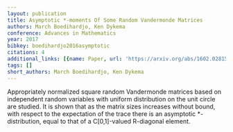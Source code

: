 ```yaml
---
layout: publication
title: Asymptotic *-moments Of Some Random Vandermonde Matrices
authors: March Boedihardjo, Ken Dykema
conference: Advances in Mathematics
year: 2017
bibkey: boedihardjo2016asymptotic
citations: 4
additional_links: [{name: Paper, url: 'https://arxiv.org/abs/1602.02815'}]
tags: []
short_authors: March Boedihardjo, Ken Dykema
---
```

Appropriately normalized square random Vandermonde matrices based on
independent random variables with uniform distribution on the unit circle are
studied. It is shown that as the matrix sizes increases without bound, with
respect to the expectation of the trace there is an asymptotic *-distribution,
equal to that of a C[0,1]-valued R-diagonal element.